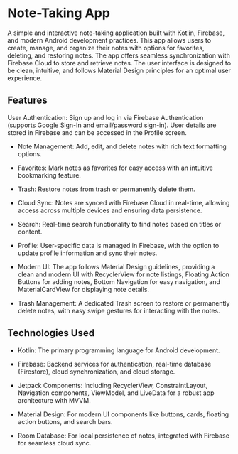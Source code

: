 # Note-Taking App
A simple and interactive note-taking application built with Kotlin, Firebase, and modern Android development practices. This app allows users to create, manage, and organize their notes with options for favorites, deleting, and restoring notes. The app offers seamless synchronization with Firebase Cloud to store and retrieve notes. The user interface is designed to be clean, intuitive, and follows Material Design principles for an optimal user experience.

## Features
User Authentication:
Sign up and log in via Firebase Authentication (supports Google Sign-In and email/password sign-in). User details are stored in Firebase and can be accessed in the Profile screen.

- Note Management:
  Add, edit, and delete notes with rich text formatting options.

- Favorites:
  Mark notes as favorites for easy access with an intuitive bookmarking feature.

- Trash:
  Restore notes from trash or permanently delete them.

- Cloud Sync:
  Notes are synced with Firebase Cloud in real-time, allowing access across multiple devices and ensuring data persistence.

- Search:
  Real-time search functionality to find notes based on titles or content.

- Profile:
  User-specific data is managed in Firebase, with the option to update profile information and sync their notes.

- Modern UI:
  The app follows Material Design guidelines, providing a clean and modern UI with RecyclerView for note listings, Floating Action Buttons for adding notes, Bottom Navigation for easy navigation, and MaterialCardView for displaying note details.

- Trash Management:
  A dedicated Trash screen to restore or permanently delete notes, with easy swipe gestures for interacting with the notes.

## Technologies Used
- Kotlin:
  The primary programming language for Android development.

- Firebase:
  Backend services for authentication, real-time database (Firestore), cloud synchronization, and cloud storage.

- Jetpack Components:
  Including RecyclerView, ConstraintLayout, Navigation components, ViewModel, and LiveData for a robust app architecture with MVVM.

- Material Design:
  For modern UI components like buttons, cards, floating action buttons, and search bars.

- Room Database:
  For local persistence of notes, integrated with Firebase for seamless cloud sync.